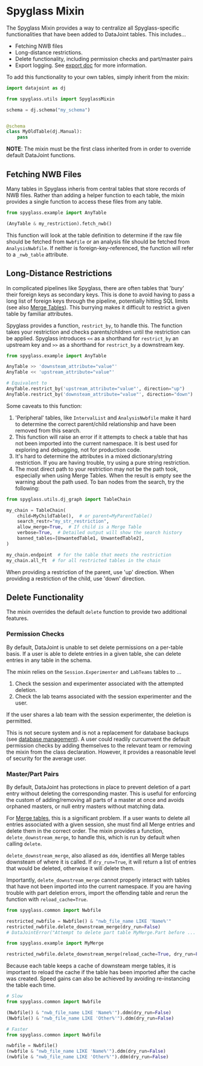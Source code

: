 # Spyglass Mixin

The Spyglass Mixin provides a way to centralize all Spyglass-specific
functionalities that have been added to DataJoint tables. This includes...

- Fetching NWB files
- Long-distance restrictions.
- Delete functionality, including permission checks and part/master pairs
- Export logging. See [export doc](export.md) for more information.

To add this functionality to your own tables, simply inherit from the mixin:

```python
import datajoint as dj

from spyglass.utils import SpyglassMixin

schema = dj.schema("my_schema")


@schema
class MyOldTable(dj.Manual):
    pass
```

**NOTE**: The mixin must be the first class inherited from in order to override
default DataJoint functions.

## Fetching NWB Files

Many tables in Spyglass inheris from central tables that store records of NWB
files. Rather than adding a helper function to each table, the mixin provides a
single function to access these files from any table.

```python
from spyglass.example import AnyTable

(AnyTable & my_restriction).fetch_nwb()
```

This function will look at the table definition to determine if the raw file
should be fetched from `Nwbfile` or an analysis file should be fetched from
`AnalysisNwbfile`. If neither is foreign-key-referenced, the function will refer
to a `_nwb_table` attribute.

## Long-Distance Restrictions

In complicated pipelines like Spyglass, there are often tables that 'bury' their
foreign keys as secondary keys. This is done to avoid having to pass a long list
of foreign keys through the pipeline, potentially hitting SQL limits (see also
[Merge Tables](./merge_tables.md)). This burrying makes it difficult to restrict
a given table by familiar attributes.

Spyglass provides a function, `restrict_by`, to handle this. The function takes
your restriction and checks parents/children until the restriction can be
applied. Spyglass introduces `<<` as a shorthand for `restrict_by` an upstream
key and `>>` as a shorthand for `restrict_by` a downstream key.

```python
from spyglass.example import AnyTable

AnyTable >> 'downsteam_attribute="value"'
AnyTable << 'upstream_attribute="value"'

# Equivalent to
AnyTable.restrict_by('upstream_attribute="value"', direction="up")
AnyTable.restrict_by('downsteam_attribute="value"', direction="down")
```

Some caveats to this function:

1. 'Peripheral' tables, like `IntervalList` and `AnalysisNwbfile` make it hard
    to determine the correct parent/child relationship and have been removed
    from this search.
2. This function will raise an error if it attempts to check a table that has
    not been imported into the current namespace. It is best used for exploring
    and debugging, not for production code.
3. It's hard to determine the attributes in a mixed dictionary/string
    restriction. If you are having trouble, try using a pure string
    restriction.
4. The most direct path to your restriction may not be the path took, especially
    when using Merge Tables. When the result is empty see the warning about the
    path used. To ban nodes from the search, try the following:

```python
from spyglass.utils.dj_graph import TableChain

my_chain = TableChain(
    child=MyChildTable(),  # or parent=MyParentTable()
    search_restr="my_str_restriction",
    allow_merge=True,  # If child is a Merge Table
    verbose=True,  # Detailed output will show the search history
    banned_tables=[UnwantedTable1, UnwantedTable2],
)

my_chain.endpoint  # for the table that meets the restriction
my_chain.all_ft  # for all restricted tables in the chain
```

When providing a restriction of the parent, use 'up' direction. When providing a
restriction of the child, use 'down' direction.

## Delete Functionality

The mixin overrides the default `delete` function to provide two additional
features.

### Permission Checks

By default, DataJoint is unable to set delete permissions on a per-table basis.
If a user is able to delete entries in a given table, she can delete entries in
any table in the schema.

The mixin relies on the `Session.Experimenter` and `LabTeams` tables to ...

1. Check the session and experimenter associated with the attempted deletion.
2. Check the lab teams associated with the session experimenter and the user.

If the user shares a lab team with the session experimenter, the deletion is
permitted.

This is not secure system and is not a replacement for database backups (see
[database management](./database_management.md)). A user could readily
curcumvent the default permission checks by adding themselves to the relevant
team or removing the mixin from the class declaration. However, it provides a
reasonable level of security for the average user.

### Master/Part Pairs

By default, DataJoint has protections in place to prevent deletion of a part
entry without deleting the corresponding master. This is useful for enforcing
the custom of adding/removing all parts of a master at once and avoids orphaned
masters, or null entry masters without matching data.

For [Merge tables](./merge_tables.md), this is a significant problem. If a user
wants to delete all entries associated with a given session, she must find all
Merge entries and delete them in the correct order. The mixin provides a
function, `delete_downstream_merge`, to handle this, which is run by default
when calling `delete`.

`delete_downstream_merge`, also aliased as `ddm`, identifies all Merge tables
downsteam of where it is called. If `dry_run=True`, it will return a list of
entries that would be deleted, otherwise it will delete them.

Importantly, `delete_downstream_merge` cannot properly interact with tables that
have not been imported into the current namespace. If you are having trouble
with part deletion errors, import the offending table and rerun the function
with `reload_cache=True`.

```python
from spyglass.common import Nwbfile

restricted_nwbfile = Nwbfile() & "nwb_file_name LIKE 'Name%'"
restricted_nwbfile.delete_downstream_merge(dry_run=False)
# DataJointError("Attempt to delete part table MyMerge.Part before ...

from spyglass.example import MyMerge

restricted_nwbfile.delete_downstream_merge(reload_cache=True, dry_run=False)
```

Because each table keeps a cache of downsteam merge tables, it is important to
reload the cache if the table has been imported after the cache was created.
Speed gains can also be achieved by avoiding re-instancing the table each time.

```python
# Slow
from spyglass.common import Nwbfile

(Nwbfile() & "nwb_file_name LIKE 'Name%'").ddm(dry_run=False)
(Nwbfile() & "nwb_file_name LIKE 'Other%'").ddm(dry_run=False)

# Faster
from spyglass.common import Nwbfile

nwbfile = Nwbfile()
(nwbfile & "nwb_file_name LIKE 'Name%'").ddm(dry_run=False)
(nwbfile & "nwb_file_name LIKE 'Other%'").ddm(dry_run=False)
```
